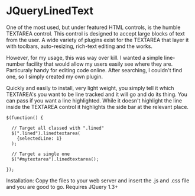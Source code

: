 JQueryLinedText
===============

One of the most used, but under featured HTML controls, is the humble TEXTAREA control. This control is designed to accept large blocks of text from the user. A wide variety of plugins exist for the TEXTAREA that layer it with toolbars, auto-resizing, rich-text editing and the works.

However, for my usage, this was way over kill. I wanted a simple line-number facility that would allow my users easily see where they are. Particuraly handy for editing code online. After searching, I couldn't find one, so I simply created my own plugin.


Quickly and easily to install, very light weight, you simply tell it which TEXTAREA's you want to be line tracked and it will go and do its thing. You can pass if you want a line highlighted. While it doesn't highlight the line inside the TEXTAREA control it highlights the side bar at the relevant place.

```
$(function() {

  // Target all classed with ".lined"
  $(".lined").linedtextarea(
    {selectedLine: 1}
  );

  // Target a single one
  $("#mytextarea").linedtextarea();

});
```

Installation: Copy the files to your web server and insert the .js and .css file and you are good to go. Requires JQuery 1.3+

